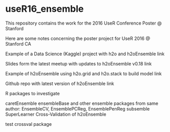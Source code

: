 # useR16_ensemble

This repository contains the work for the 2016 UseR Conference Poster @ Stanford

Here are some notes concerning the poster project for UseR 2016 @ Stanford CA

Example of a Data Science (Kaggle) project with h2o and h2oEnsemble link

Slides form the latest meetup with updates to h2oEnsemble v0.18 link

Example of h2oEnsemble using h2o.grid and h2o.stack to build model link

Github repo with latest version of h2oEnsemble link

R packages to investigate

caretEnsemble
ensembleBase and other ensemble packages from same author: EnsembleCV, EnsemblePCReg, EnsemblePenReg
subsemble
SuperLearner
Cross-Validation of h2oEnsemble

test crossval package
